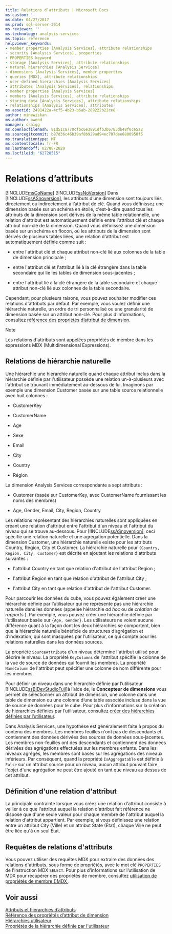 ```yaml
---
title: Relations d’attributs | Microsoft Docs
ms.custom: ''
ms.date: 04/27/2017
ms.prod: sql-server-2014
ms.reviewer: ''
ms.technology: analysis-services
ms.topic: reference
helpviewer_keywords:
- member properties [Analysis Services], attribute relationships
- security [Analysis Services], properties
- PROPERTIES keyword
- storage [Analysis Services], attribute relationships
- natural hierarchies [Analysis Services]
- dimensions [Analysis Services], member properties
- queries [MDX], attribute relationships
- user-defined hierarchies [Analysis Services]
- attributes [Analysis Services], relationships
- member properties [Analysis Services]
- members [Analysis Services], attribute relationships
- storing data [Analysis Services], attribute relationships
- relationships [Analysis Services], attributes
ms.assetid: 2491422a-4cf5-4b23-b6ab-289222b22ce8
author: minewiskan
ms.author: owend
manager: craigg
ms.openlocfilehash: 81d51c8778cfbc6e3891dfb3b6783db48f0c65a2
ms.sourcegitcommit: b87d36c46b39af8b929ad94ec707dee8800950f5
ms.translationtype: MT
ms.contentlocale: fr-FR
ms.lasthandoff: 02/08/2020
ms.locfileid: "62728515"
---
```

# <a name="attribute-relationships"></a>Relations d’attributs
  [!INCLUDE[msCoName](../../includes/msconame-md.md)] [!INCLUDE[ssNoVersion](../../includes/ssnoversion-md.md)] Dans [!INCLUDE[ssASnoversion](../../includes/ssasnoversion-md.md)], les attributs d’une dimension sont toujours liés directement ou indirectement à l’attribut de clé. Quand vous définissez une dimension basée sur un schéma en étoile, c'est-à-dire quand tous les attributs de la dimension sont dérivés de la même table relationnelle, une relation d'attribut est automatiquement définie entre l'attribut clé et chaque attribut non-clé de la dimension. Quand vous définissez une dimension basée sur un schéma en flocon, où les attributs de la dimension sont dérivés de plusieurs tables liées, une relation d'attribut est automatiquement définie comme suit :  
  
-   entre l'attribut clé et chaque attribut non-clé lié aux colonnes de la table de dimension principale ;  
  
-   entre l'attribut clé et l'attribut lié à la clé étrangère dans la table secondaire qui lie les tables de dimension sous-jacentes ;  
  
-   entre l'attribut lié à la clé étrangère de la table secondaire et chaque attribut non-clé lié aux colonnes de la table secondaire.  
  
 Cependant, pour plusieurs raisons, vous pouvez souhaiter modifier ces relations d'attributs par défaut. Par exemple, vous voulez définir une hiérarchie naturelle, un ordre de tri personnalisé ou une granularité de dimension basée sur un attribut non-clé. Pour plus d’informations, consultez [référence des propriétés d’attribut de dimension](../multidimensional-models/dimension-attribute-properties-reference.md).  
  
> [!NOTE]  
>  Les relations d'attributs sont appelées propriétés de membre dans les expressions MDX (Multidimensional Expressions).  
  
## <a name="natural-hierarchy-relationships"></a>Relations de hiérarchie naturelle  
 Une hiérarchie une hiérarchie naturelle quand chaque attribut inclus dans la hiérarchie définie par l'utilisateur possède une relation un-à-plusieurs avec l'attribut se trouvant immédiatement au-dessous de lui. Imaginons par exemple une dimension Customer basée sur une table source relationnelle avec huit colonnes :  
  
-   CustomerKey  
  
-   CustomerName  
  
-   Age  
  
-   Sexe  
  
-   Email  
  
-   City  
  
-   Country  
  
-   Région  
  
 La dimension Analysis Services correspondante a sept attributs :  
  
-   Customer (basée sur CustomerKey, avec CustomerName fournissant les noms des membres)  
  
-   Age, Gender, Email, City, Region, Country  
  
 Les relations représentant des hiérarchies naturelles sont appliquées en créant une relation d'attribut entre l'attribut d'un niveau et l'attribut du niveau qui se trouve au-dessous. Pour [!INCLUDE[ssASnoversion](../../includes/ssasnoversion-md.md)], ceci spécifie une relation naturelle et une agrégation potentielle. Dans la dimension Customer, une hiérarchie naturelle existe pour les attributs Country, Region, City et Customer. La hiérarchie naturelle pour `{Country, Region, City, Customer}` est décrite en ajoutant les relations d'attributs suivantes :  
  
-   l'attribut Country en tant que relation d'attribut de l'attribut Region ;  
  
-   l'attribut Region en tant que relation d'attribut de l'attribut City ;  
  
-   l'attribut City en tant que relation d'attribut de l'attribut Customer.  
  
 Pour parcourir les données du cube, vous pouvez également créer une hiérarchie définie par l’utilisateur qui ne représente pas une hiérarchie naturelle dans les données (appelée hiérarchie *ad hoc* ou de *création de rapports* ). Par exemple, vous pouvez créer une hiérarchie définie par l'utilisateur basée sur `{Age, Gender}`. Les utilisateurs ne voient aucune différence quant à la façon dont les deux hiérarchies se comportent, bien que la hiérarchie naturelle bénéficie de structures d’agrégation et d’indexation, qui sont masquées par l’utilisateur, ce qui compte pour les relations naturelles dans les données sources.  
  
 La propriété `SourceAttribute` d'un niveau détermine l'attribut utilisé pour décrire le niveau. La propriété `KeyColumns` de l'attribut spécifie la colonne de la vue de source de données qui fournit les membres. La propriété `NameColumn` de l'attribut peut spécifier une colonne de nom différente pour les membres.  
  
 Pour définir un niveau dans une hiérarchie définie par l’utilisateur [!INCLUDE[ssBIDevStudioFull](../../includes/ssbidevstudiofull-md.md)]à l’aide de, le **Concepteur de dimensions** vous permet de sélectionner un attribut de dimension, une colonne dans une table de dimension ou une colonne d’une table associée incluse dans la vue de source de données pour le cube. Pour plus d’informations sur la création de hiérarchies définies par l’utilisateur, consultez [créer des hiérarchies définies par l’utilisateur](../multidimensional-models/user-defined-hierarchies-create.md).  
  
 Dans Analysis Services, une hypothèse est généralement faite à propos du contenu des membres. Les membres feuilles n'ont pas de descendants et contiennent des données dérivées des sources de données sous-jacentes. Les membres non-feuilles ont des descendants et contiennent des données dérivées des agrégations effectuées sur les membres enfants. Dans les niveaux agrégés, les membres sont basés sur les agrégations des niveaux inférieurs. Par conséquent, quand la propriété `IsAggregatable` est définie à `False` sur un attribut source pour un niveau, aucun attribut pouvant faire l'objet d'une agrégation ne peut être ajouté en tant que niveau au dessus de cet attribut.  
  
## <a name="defining-an-attribute-relationship"></a>Définition d'une relation d'attribut  
 La principale contrainte lorsque vous créez une relation d'attribut consiste à veiller à ce que l'attribut auquel la relation d'attribut fait référence ne dispose que d'une seule valeur pour chaque membre de l'attribut auquel la relation d'attribut appartient. Par exemple, si vous définissez une relation entre un attribut City (Ville) et un attribut State (État), chaque Ville ne peut être liée qu'à un seul État.  
  
## <a name="attribute-relationship-queries"></a>Requêtes de relations d'attributs  
 Vous pouvez utiliser des requêtes MDX pour extraire des données des relations d'attributs, sous forme de propriétés, avec le mot clé `PROPERTIES` de l'instruction MDX `SELECT`. Pour plus d’informations sur l’utilisation de MDX pour récupérer des propriétés de membre, consultez [utilisation de propriétés de membre &#40;&#41;MDX ](../multidimensional-models/mdx/mdx-member-properties.md).  
  
## <a name="see-also"></a>Voir aussi  
 [Attributs et hiérarchies d’attributs](attributes-and-attribute-hierarchies.md)   
 [Référence des propriétés d’attribut de dimension](../multidimensional-models/dimension-attribute-properties-reference.md)   
 [Hiérarchies utilisateur](user-hierarchies.md)   
 [Propriétés de la hiérarchie définie par l'utilisateur](user-hierarchies-properties.md)  
  
  
